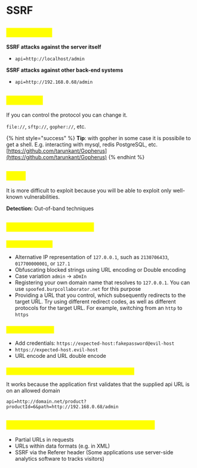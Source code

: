 # SSRF

## <mark style="color:yellow;">SSRF attack</mark>

**SSRF attacks against the server itself**

* `api=http://localhost/admin`

**SSRF attacks against other back-end systems**

* `api=http://192.168.0.68/admin`

## <mark style="color:yellow;">Protocols</mark>

If you can control the protocol you can change it.

`file://`, `sftp://`, `gopher://`, etc.

{% hint style="success" %}
**Tip**: with gopher in some case it is possibile to get a shell. E.g. interacting with mysql, redis PostgreSQL, etc. [https://github.com/tarunkant/Gopherus](https://github.com/tarunkant/Gopherus)
{% endhint %}

## <mark style="color:yellow;">Blind</mark>

It is more difficult to exploit because you will be able to exploit only well-known vulnerabilities.

**Detection:** Out-of-band techniques

## <mark style="color:yellow;">Bypass SSRF defenses</mark>

### <mark style="color:yellow;">Blacklist-based</mark>

* Alternative IP representation of `127.0.0.1`, such as `2130706433`, `017700000001`, or `127.1`
* Obfuscating blocked strings using URL encoding or Double encoding
* Case variation `admin` -> `aDmIn`
* Registering your own domain name that resolves to `127.0.0.1`. You can use `spoofed.burpcollaborator.net` for this purpose
* Providing a URL that you control, which subsequently redirects to the target URL. Try using different redirect codes, as well as different protocols for the target URL. For example, switching from an `http` to `https`

### <mark style="color:yellow;">Whitelist-based</mark>

* Add credentials: `https://expected-host:fakepassword@evil-host`
* `https://expected-host.evil-host`
* URL encode and URL double encode

### <mark style="color:yellow;">Bypassing SSRF filters via open redirection</mark>

It works because the application first validates that the supplied api URL is on an allowed domain

```
api=http://domain.net/product?productId=6&path=http://192.168.0.68/admin
```

## <mark style="color:yellow;">Finding hidden attack surface for SSRF</mark>

* Partial URLs in requests
* URLs within data formats (e.g. in XML)
* SSRF via the Referer header (Some applications use server-side analytics software to tracks visitors)
